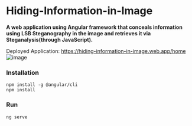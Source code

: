 # Hiding-Information-in-Image
**A web application using Angular framework that conceals information using LSB Steganography in the image and retrieves it via Steganalysis(through JavaScript).**

Deployed Application: https://hiding-information-in-image.web.app/home
![image](https://github.com/HimanshuGupta-p1/ESCUTCHEON/assets/87177106/572c605e-01c0-462a-8cc0-1609d030a8b1)


### Installation
```
npm install -g @angular/cli
npm install
```

### Run 
```
ng serve
```
